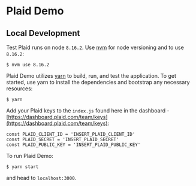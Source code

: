 # Plaid Demo

## Local Development

Test Plaid runs on node `8.16.2`. Use [nvm](https://github.com/creationix/nvm) for node versioning and to use `8.16.2`:

```
$ nvm use 8.16.2
```

Plaid Demo utilizes [yarn](https://yarnpkg.com/en/) to build, run, and test the application. To get started, use yarn to install the dependencies and bootstrap any necessary resources:

```
$ yarn
```

Add your Plaid keys to the `index.js` found here in the dashboard - [https://dashboard.plaid.com/team/keys](https://dashboard.plaid.com/team/keys):

```
const PLAID_CLIENT_ID = 'INSERT_PLAID_CLIENT_ID'
const PLAID_SECRET = 'INSERT_PLAID_SECRET'
const PLAID_PUBLIC_KEY = 'INSERT_PLAID_PUBLIC_KEY'
```

To run Plaid Demo:

```
$ yarn start
```

and head to `localhost:3000`.
